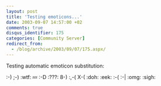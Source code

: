 ```yaml
---
layout: post
title: 'Testing emoticons...'
date: 2003-09-07 14:57:00 +02
comments: true
disqus_identifier: 175
categories: [Community Server]
redirect_from:
  - /blog/archive/2003/09/07/175.aspx/
---
```


Testing automatic emoticon substitution:

:-) ;-) :wtf: :zzz: :-D :???: 8-) :,-( X-( :doh: :eek: :-( :-| :omg: :sigh:


